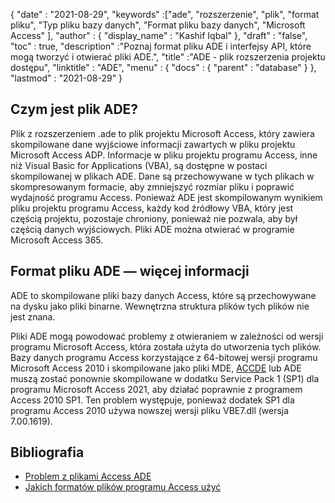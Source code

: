 {
  "date" : "2021-08-29",
  "keywords" :["ade", "rozszerzenie", "plik", "format pliku", "Typ pliku bazy danych", "Format pliku bazy danych", "Microsoft Access" ],
  "author" : {
    "display_name" : "Kashif Iqbal"
},
  "draft" : "false",
  "toc" : true,
  "description" :"Poznaj format pliku ADE i interfejsy API, które mogą tworzyć i otwierać pliki ADE.",
  "title" :"ADE - plik rozszerzenia projektu dostępu",
  "linktitle" : "ADE",
  "menu" : {
    "docs" : {
      "parent" : "database"
}
},
  "lastmod" : "2021-08-29"
}

## Czym jest plik ADE?

Plik z rozszerzeniem .ade to plik projektu Microsoft Access, który zawiera skompilowane dane wyjściowe informacji zawartych w pliku projektu Microsoft Access ADP. Informacje w pliku projektu programu Access, inne niż Visual Basic for Applications (VBA), są dostępne w postaci skompilowanej w plikach ADE. Dane są przechowywane w tych plikach w skompresowanym formacie, aby zmniejszyć rozmiar pliku i poprawić wydajność programu Access. Ponieważ ADE jest skompilowanym wynikiem pliku projektu programu Access, każdy kod źródłowy VBA, który jest częścią projektu, pozostaje chroniony, ponieważ nie pozwala, aby był częścią danych wyjściowych. Pliki ADE można otwierać w programie Microsoft Access 365.

## Format pliku ADE — więcej informacji

ADE to skompilowane pliki bazy danych Access, które są przechowywane na dysku jako pliki binarne. Wewnętrzna struktura plików tych plików nie jest znana.

Pliki ADE mogą powodować problemy z otwieraniem w zależności od wersji programu Microsoft Access, która została użyta do utworzenia tych plików. Bazy danych programu Access korzystające z 64-bitowej wersji programu Microsoft Access 2010 i skompilowane jako pliki MDE, [ACCDE](/pl/database/accde/) lub ADE muszą zostać ponownie skompilowane w dodatku Service Pack 1 (SP1) dla programu Microsoft Access 2021, aby działać poprawnie z programem Access 2010 SP1. Ten problem występuje, ponieważ dodatek SP1 dla programu Access 2010 używa nowszej wersji pliku VBE7.dll (wersja 7.00.1619).

## Bibliografia

* [Problem z plikami Access ADE](https://learn.microsoft.com/en-us/office/troubleshoot/access/error-run-compiled-mde-accde-ade)
* [Jakich formatów plików programu Access użyć](https://support.microsoft.com/en-us/office/which-access-file-format-should-i-use-012d9ab3-d14c-479e-b617-be66f9070b41)

